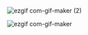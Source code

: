 ![ezgif com-gif-maker (2)](https://user-images.githubusercontent.com/85665271/181255006-40cfa8ec-b204-4150-84c2-07fbffdbe395.gif)



![ezgif com-gif-maker](https://user-images.githubusercontent.com/85665271/181254663-7cb068d0-3a68-45c0-bd26-a786e92888ad.gif)

